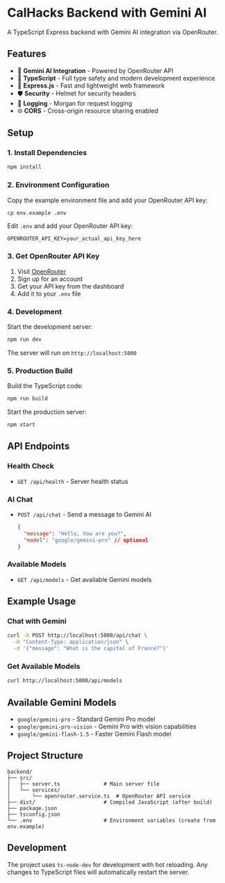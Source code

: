 # CalHacks Backend with Gemini AI

A TypeScript Express backend with Gemini AI integration via OpenRouter.

## Features

- 🤖 **Gemini AI Integration** - Powered by OpenRouter API
- 🔧 **TypeScript** - Full type safety and modern development experience
- 🚀 **Express.js** - Fast and lightweight web framework
- 🛡️ **Security** - Helmet for security headers
- 📝 **Logging** - Morgan for request logging
- 🌐 **CORS** - Cross-origin resource sharing enabled

## Setup

### 1. Install Dependencies

```bash
npm install
```

### 2. Environment Configuration

Copy the example environment file and add your OpenRouter API key:

```bash
cp env.example .env
```

Edit `.env` and add your OpenRouter API key:

```env
OPENROUTER_API_KEY=your_actual_api_key_here
```

### 3. Get OpenRouter API Key

1. Visit [OpenRouter](https://openrouter.ai/)
2. Sign up for an account
3. Get your API key from the dashboard
4. Add it to your `.env` file

### 4. Development

Start the development server:

```bash
npm run dev
```

The server will run on `http://localhost:5000`

### 5. Production Build

Build the TypeScript code:

```bash
npm run build
```

Start the production server:

```bash
npm start
```

## API Endpoints

### Health Check
- `GET /api/health` - Server health status

### AI Chat
- `POST /api/chat` - Send a message to Gemini AI
  ```json
  {
    "message": "Hello, how are you?",
    "model": "google/gemini-pro" // optional
  }
  ```

### Available Models
- `GET /api/models` - Get available Gemini models

## Example Usage

### Chat with Gemini

```bash
curl -X POST http://localhost:5000/api/chat \
  -H "Content-Type: application/json" \
  -d '{"message": "What is the capital of France?"}'
```

### Get Available Models

```bash
curl http://localhost:5000/api/models
```

## Available Gemini Models

- `google/gemini-pro` - Standard Gemini Pro model
- `google/gemini-pro-vision` - Gemini Pro with vision capabilities
- `google/gemini-flash-1.5` - Faster Gemini Flash model

## Project Structure

```
backend/
├── src/
│   ├── server.ts              # Main server file
│   └── services/
│       └── openrouter.service.ts  # OpenRouter API service
├── dist/                      # Compiled JavaScript (after build)
├── package.json
├── tsconfig.json
└── .env                       # Environment variables (create from env.example)
```

## Development

The project uses `ts-node-dev` for development with hot reloading. Any changes to TypeScript files will automatically restart the server.
